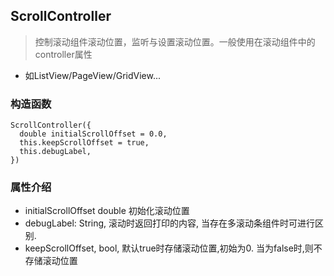 ## **ScrollController** 
> 控制滚动组件滚动位置，监听与设置滚动位置。一般使用在滚动组件中的controller属性
- 如ListView/PageView/GridView...

### 构造函数
```
ScrollController({
  double initialScrollOffset = 0.0,
  this.keepScrollOffset = true,
  this.debugLabel,
})
```

### 属性介绍
- initialScrollOffset double 初始化滚动位置
- debugLabel: String, 滚动时返回打印的内容, 当存在多滚动条组件时可进行区别.
- keepScrollOffset, bool, 默认true时存储滚动位置,初始为0. 当为false时,则不存储滚动位置
